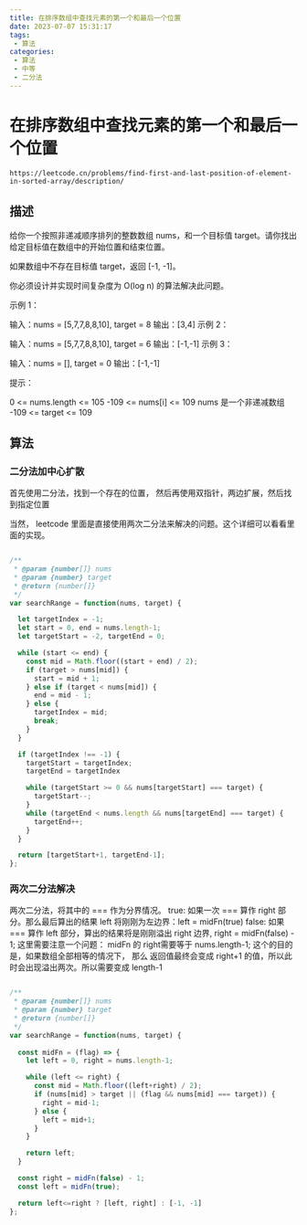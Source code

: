 ```yaml
---
title: 在排序数组中查找元素的第一个和最后一个位置
date: 2023-07-07 15:31:17
tags:
 - 算法
categories:
 - 算法
 - 中等
 - 二分法
---
```


# 在排序数组中查找元素的第一个和最后一个位置

```
https://leetcode.cn/problems/find-first-and-last-position-of-element-in-sorted-array/description/
```

## 描述

给你一个按照非递减顺序排列的整数数组 nums，和一个目标值 target。请你找出给定目标值在数组中的开始位置和结束位置。

如果数组中不存在目标值 target，返回 [-1, -1]。

你必须设计并实现时间复杂度为 O(log n) 的算法解决此问题。

 

示例 1：

输入：nums = [5,7,7,8,8,10], target = 8
输出：[3,4]
示例 2：

输入：nums = [5,7,7,8,8,10], target = 6
输出：[-1,-1]
示例 3：

输入：nums = [], target = 0
输出：[-1,-1]
 

提示：

0 <= nums.length <= 105
-109 <= nums[i] <= 109
nums 是一个非递减数组
-109 <= target <= 109

## 算法

### 二分法加中心扩散

首先使用二分法，找到一个存在的位置，
然后再使用双指针，两边扩展，然后找到指定位置

当然， leetcode 里面是直接使用两次二分法来解决的问题。这个详细可以看看里面的实现。

```JavaScript

/**
 * @param {number[]} nums
 * @param {number} target
 * @return {number[]}
 */
var searchRange = function(nums, target) {

  let targetIndex = -1;
  let start = 0, end = nums.length-1;
  let targetStart = -2, targetEnd = 0;

  while (start <= end) {
    const mid = Math.floor((start + end) / 2);
    if (target > nums[mid]) {
      start = mid + 1;
    } else if (target < nums[mid]) {
      end = mid - 1;
    } else {
      targetIndex = mid;
      break;
    }
  }

  if (targetIndex !== -1) {
    targetStart = targetIndex;
    targetEnd = targetIndex

    while (targetStart >= 0 && nums[targetStart] === target) {
      targetStart--;
    }
    while (targetEnd < nums.length && nums[targetEnd] === target) {
      targetEnd++;
    }
  }

  return [targetStart+1, targetEnd-1];
};


```


### 两次二分法解决


两次二分法，将其中的 === 作为分界情况。
true: 如果一次 === 算作 right 部分。那么最后算出的结果 left 将刚刚为左边界：left = midFn(true)
false: 如果 === 算作 left 部分，算出的结果将是刚刚溢出 right 边界, right = midFn(false) - 1;
    这里需要注意一个问题： midFn 的 right需要等于 nums.length-1; 这个的目的是，如果数组全部相等的情况下，
    那么 返回值最终会变成 right+1 的值，所以此时会出现溢出两次。所以需要变成 length-1

```JavaScript

/**
 * @param {number[]} nums
 * @param {number} target
 * @return {number[]}
 */
var searchRange = function(nums, target) {
  
  const midFn = (flag) => {
    let left = 0, right = nums.length-1;

    while (left <= right) {
      const mid = Math.floor((left+right) / 2);
      if (nums[mid] > target || (flag && nums[mid] === target)) {
        right = mid-1;
      } else {
        left = mid+1;
      }
    }

    return left;
  }

  const right = midFn(false) - 1;
  const left = midFn(true);

  return left<=right ? [left, right] : [-1, -1]
};

```

